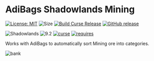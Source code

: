 # AdiBags Shadowlands Mining  
[![License: MIT](https://img.shields.io/badge/License-MIT-yellow.svg)](https://opensource.org/licenses/MIT)
![Size](https://img.shields.io/github/repo-size/N6REJ/AdiBags_Shadowlands_Mining) 
[![Build Curse Release](https://github.com/N6REJ/AdiBags_Shadowlands_Mining/actions/workflows/release.yml/badge.svg)](https://github.com/N6REJ/AdiBags_Shadowlands_Mining/actions/workflows/release.yml) 
[![GitHub release](https://img.shields.io/github/release/N6REJ/AdiBags_Shadowlands_Mining.svg)](https://GitHub.com/N6REJ/AdiBags_Shadowlands_Mining/releases/)

![Shadowlands](https://img.shields.io/badge/Supports-Shadowlands-0B68D7)
![9.2](https://img.shields.io/badge/Ready_for-9.2-darkgreen)
[![curse](https://img.shields.io/badge/Curseforge_Project_ID:-446529-purple)](https://www.curseforge.com/wow/addons/adibags_shadowlands_Mining)
[![requires](https://img.shields.io/badge/Requires-AdiBags-brown)](https://www.curseforge.com/wow/addons/adibags)


Works with AdiBags to automatically sort Mining ore into categories.

![bank](https://user-images.githubusercontent.com/1850089/127771688-fb236771-f54f-4c55-849e-641a88e24501.png)
